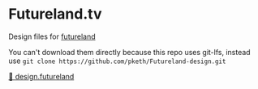 # Futureland.tv

Design files for [futureland](https://futureland.tv)

You can't download them directly because this repo uses git-lfs, instead use 
`git clone https://github.com/pketh/Futureland-design.git`

[👀 design.futureland](https://futureland.tv/pirijan/design-futureland)
